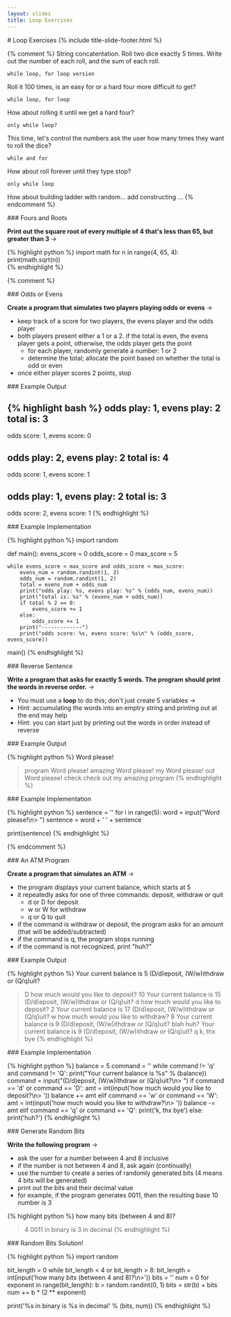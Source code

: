 ```yaml
---
layout: slides
title: Loop Exercises 
---
```

<section markdown="block" class="title-slide">
#  Loop Exercises
{% include title-slide-footer.html %}
</section>

{% comment %}
String concatentation. Roll two dice exactly 5 times. Write out the number of each roll, and the sum of each roll.

	while loop, for loop version

Roll it 100 times, is an easy for or a hard four more difficult to get?

	while loop, for loop

How about rolling it until we get a hard four?

	only while loop?

This time, let's control the numbers ask the user how many times they want to roll the dice?

	while and for

How about roll forever until they type stop?

	only while loop

How about building ladder with random... add constructing ...
{% endcomment %}

<section markdown="block">
###  Fours and Roots

__Print out the square root of every multiple of 4 that's less than 65, but greater than 3__ &rarr;

<div class="incremental" markdown="block">

{% highlight python %}
import math
for n in range(4, 65, 4):
    print(math.sqrt(n))    
{% endhighlight %}
</div>
</section>

{% comment %}
<section markdown="block">
###  Odds or Evens

__Create a program that simulates two players playing odds or evens__ &rarr;

* keep track of a score for two players, the evens player and the odds player
* both players present either a 1 or a 2.  if the total is even, the evens player gets a point, otherwise, the odds player gets the point
	* for each player, randomly generate a number: 1 or 2
	* determine the total; allocate the point based on whether the total is odd or even
* once either player scores 2 points, stop
</section>


<section markdown="block">
###  Example Output

{% highlight bash %}
odds play: 1, evens play: 2
total is: 3
-------------
odds score: 1, evens score: 0

odds play: 2, evens play: 2
total is: 4
-------------
odds score: 1, evens score: 1

odds play: 1, evens play: 2
total is: 3
-------------
odds score: 2, evens score: 1
{% endhighlight %}
</section>

<section markdown="block">
###  Example Implementation

{% highlight python %}
import random

def main():
    evens_score = 0
    odds_score = 0
    max_score = 5

    while evens_score < max_score and odds_score < max_score:
        evens_num = random.randint(1, 2)
        odds_num = random.randint(1, 2)
        total = evens_num + odds_num
        print("odds play: %s, evens play: %s" % (odds_num, evens_num))
        print("total is: %s" % (evens_num + odds_num))
        if total % 2 == 0:
            evens_score += 1
        else:
            odds_score += 1
        print("-------------")
        print("odds score: %s, evens score: %s\n" % (odds_score, evens_score))

main()
{% endhighlight %}
</section>

<section markdown="block">
###  Reverse Sentence

__Write a program that asks for exactly 5 words.  The program should print the words in reverse order.__ &rarr;

* You must use a __loop__ to do this; don't just create 5 variables &rarr;  
* Hint:  accumulating the words into an emptry string and printing out at the end may help
* Hint:  you can start just by printing out the words in order instead of reverse

</section>

<section markdown="block">
###   Example Output

{% highlight python %}
Word please!
> program
Word please!
> amazing
Word please!
> my
Word please!
> out
Word please!
> check
check out my amazing program
{% endhighlight %}
</section>

<section markdown="block">
###   Example Implementation

{% highlight python %}
sentence = ''
for i in range(5):
    word = input("Word please!\n> ")
    sentence = word + ' ' + sentence

print(sentence)
{% endhighlight %}
</section>

{% endcomment %}

<section markdown="block">
###  An ATM Program

__Create a program that simulates an ATM__ &rarr;

* the program displays your current balance, which starts at 5
* it repeatedly asks for one of three commands: deposit, withdraw or quit
	* d or D for deposit
	* w or W for withdraw
	* q or Q to quit
* if the command is withdraw or deposit, the program asks for an amount (that will be added/subtracted)
* if the command is q, the program stops running
* if the command is not recognized, print "huh?"
</section>

<section markdown="block">
###  Example Output 

{% highlight python %}
Your current balance is 5
(D/d)eposit, (W/w)ithdraw or (Q/q)uit?
> D
how much would you like to deposit?
> 10
Your current balance is 15
(D/d)eposit, (W/w)ithdraw or (Q/q)uit?
> d
how much would you like to deposit?
> 2
Your current balance is 17
(D/d)eposit, (W/w)ithdraw or (Q/q)uit?
> w
how much would you like to withdraw?
> 8
Your current balance is 9
(D/d)eposit, (W/w)ithdraw or (Q/q)uit?
> blah
huh?
Your current balance is 9
(D/d)eposit, (W/w)ithdraw or (Q/q)uit?
> q
k, thx bye
{% endhighlight %}
</section>


<section markdown="block">
###  Example Implementation

{% highlight python %}
balance = 5
command = ''
while command != 'q' and command != 'Q':
    print("Your current balance is %s" % (balance))
    command = input("(D/d)eposit, (W/w)ithdraw or (Q/q)uit?\n> ")
    if command == 'd' or command == 'D':
        amt = int(input('how much would you like to deposit?\n> '))
        balance += amt
    elif command == 'w' or command == 'W':
        amt = int(input('how much would you like to withdraw?\n> '))
        balance -= amt
    elif command == 'q' or command == 'Q':
        print('k, thx bye')
    else:
        print('huh?')
{% endhighlight %}
</section>

<section markdown="block">
###  Generate Random Bits

__Write the following program__ &rarr;

* ask the user for a number between 4 and 8 inclusive 
* if the number is not between 4 and 8, ask again (continually)
* use the number to create a series of randomly generated bits (4 means 4 bits will be generated)
* print out the bits and their decimal value
* for example, if the program generates 0011, then the resulting base 10 number is 3

{% highlight python %}
how many bits (between 4 and 8)?
>4
0011 in binary is 3 in decimal
{% endhighlight %}

</section>

<section markdown="block">
###  Random Bits Solution!
 
{% highlight python %}
import random

bit_length = 0
while bit_length < 4 or bit_length > 8: 
    bit_length = int(input('how many bits (between 4 and 8)?\n>'))
bits = ''
num = 0
for exponent in range(bit_length):
    b = random.randint(0, 1)
    bits = str(b) + bits
    num += b * (2 ** exponent)

print('%s in binary is %s in decimal' % (bits, num))
{% endhighlight %}
</section>
